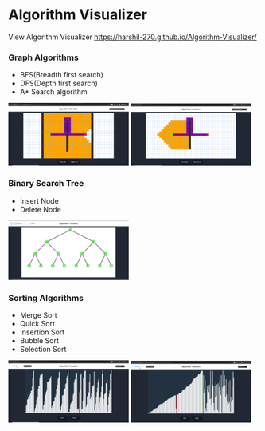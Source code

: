 # Algorithm Visualizer


View Algorithm Visualizer
https://harshil-270.github.io/Algorithm-Visualizer/


<h3>Graph Algorithms</h3>
<ul> 
  <li>BFS(Breadth first search)</li>
  <li>DFS(Depth first search)</li>
  <li>A* Search algorithm</li>
</ul>
<div> 
  <img src="images/image1.PNG" alt="Graph visulization(BFS)" width=48% />
  <img src="images/image2.PNG" alt="Graph visulization(A*)" width=48%/>
</div>


<h3>Binary Search Tree</h3>
<ul> 
  <li>Insert Node</li>
  <li>Delete Node</li>
</ul>
<div>
  <img src="images/image5.PNG" alt="Graph visulization(BFS)" width=48% />
</div>


<h3>Sorting Algorithms</h3>
<ul> 
  <li>Merge Sort</li>
  <li>Quick Sort</li>
  <li>Insertion Sort</li>
  <li>Bubble Sort</li>
  <li>Selection Sort</li>
</ul>
<div>
  <img src="images/image3.PNG" alt="Sorting visulization(Merge)" width=48%/>
  <img src="images/image4.PNG" alt="Sorting visulization(Insertion)" width=48%/>
</div>
